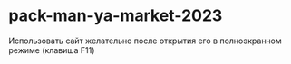 # pack-man-ya-market-2023

Использовать сайт желательно после открытия его в полноэкранном режиме (клавиша F11)
